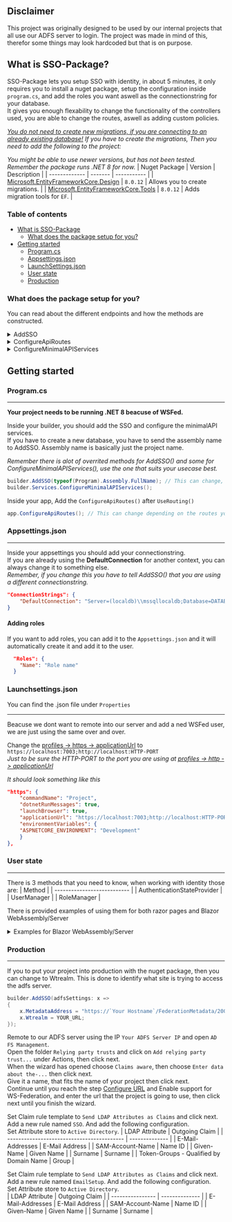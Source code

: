 ## Disclaimer
This project was originally designed to be used by our internal projects that all use our ADFS server to login. The project was made in mind of this, therefor some things may look hardcoded but that is on purpose.

## What is SSO-Package?
SSO-Package lets you setup SSO with identity, in about 5 minutes, it only requires you to install a nuget package, setup the configuration inside `program.cs`, and add the roles you want aswell as the connectionstring for your database. <br />
It gives you enough flexability to change the functionality of the controllers used, you are able to change the routes, aswell as adding custom policies.


*<u>You do not need to create new migrations, if you are connecting to an already existing database!</u>*
*If you have to create the migrations, Then you need to add the following to the project:*

*You might be able to use newer versions, but has not been tested. Remember the package runs .NET 8 for now.*
| Nuget Package | Version | Description |
| ------------- | ------- | ----------- |
| [Microsoft.EntityFrameworkCore.Design](https://www.nuget.org/packages/Microsoft.EntityFrameworkCore.Design/8.0.12)           | `8.0.12` | Allows you to create migrations. |
| [Microsoft.EntityFrameworkCore.Tools](https://www.nuget.org/packages/Microsoft.EntityFrameworkCore.Tools/8.0.12_src=template)               | `8.0.12` | Adds migration tools for `EF`. |

### Table of contents
  - [What is SSO-Package](#what-is-sso-package)
    - [What does the package setup for you?](#what-does-the-package-setup-for-you)
  - [Getting started](#getting-started)
    - [Program.cs](#programcs)
    - [Appsettings.json](#appsettingsjson)
    - [LaunchSettings.json](#launchsettingsjson)
    - [User state](#user-state)
    - [Production](#production)


### What does the package setup for you?
You can read about the different endpoints and how the methods are constructed.

<details> <summary>AddSSO</summary>
This is a part of your builder, and can be added anywhere before you build your builder.

---
This method gives alot of overrided methods that you can use where all of them takes different parameters.
All of the methods are calling depending on one another, meaning one has to be the "parent" where all the logic is, the parent here is the method with the most generic parameters.

| Generic types                 | Parameters                                                    |
| ----------------------------- | ------------------------------------------------------------- |
| None                          | `Action<WsFederationOptions> adfsSettings`, `Action<AuthorizationOptions> authOptions` |
| `TContext:IdentityDbContext`  | `Action<WsFederationOptions> adfsSettings`, `Action<AuthorizationOptions> authOptions` |
| None                          | `string connectionString`, `Action<WsFederationOptions> adfsSettings`, `Action<AuthorizationOptions> authOptions` |
| `TContext:IdentityDbContext`  | `string connectionString`, `Action<WsFederationOptions> adfsSettings`, `Action<AuthorizationOptions> authOptions` |
| `TContext:IdentityDbContext`, `TIdentityUser:class`, `TIdentityRole:class` | `string connectionString`, `Action<WsFederationOptions> adfsSettings`, `Action<AuthorizationOptions> authOptions` |
 
Adds identity, with IdentityUser and IdentityRole if you haven't defined any. <br />
*Depending on how you construct the custom classes, it might not work.*
```cs
provider.Services.AddIdentity<TIdentityUser, TIdentityRole>()
    .AddEntityFrameworkStores<TContext>();
```

Adds Authentication and WsFederation with <u>adfsSettings</u>. <br />
```cs
provider.Services.AddAuthentication()
    .AddWsFederation(adfsSettings);
```

<u>adfsSettings</u> is of type `WsFederationOptions` and should look something like this:
```cs
adfsSettings: x =>
{
    x.MetadataAddress = "https://`Your Hostname`/FederationMetadata/2007-06/FederationMetadata.xml";
    x.Wtrealm = "https://localhost:7003";
};
```

authOptions is not required, but it allows you to create policies that the user should adhere.
Though if you dont care about policies etc and just leaves it empty, it fills the delegate to ensure it is not empty.
```cs
authOptions ??= x => { };
provider.Services.AddAuthorization(authOptions);
```

connectionString is not required either, but if you do not pass a connectionstring it will take the default string from your `appsettings.json`. It also adds the context as a service for you to use. </br >
There is a built-in context named `BuiltInContext` that `AddSSO` will use by default if no context has been passed to the method.
```cs
connectionString ??= provider.Configuration.GetConnectionString("DefaultConnection");
provider.Services.AddDbContext<TContext>(options => options.UseSqlServer(string.IsNullOrEmpty(connectionString) ? connectionString : throw new Exception("Connectionstring was not found")));
```

---

</details>

<details> <summary>ConfigureApiRoutes</summary>
This is a part of your services, and can be added anywhere before you build your builder.

---
This method maps all of the controllers for our minimalAPI, that the nuget package uses, where you are able to change the different routes for the different controllers.

| Controller    | Default route       | End route       |
| ------------- | ------------------- | --------------- |
| Redirect      | `/api/sso/redirect` | Callback route  |
| CallbackAsync | `/api/sso/callback` | `/`             |
| Logout        | `/api/sso/logout`   | `/`             |
---

</details>

<details> <summary>ConfigureMinimalAPIServices</summary>
This is a part of your application, and have to be added after `app.UseRouting()`. </br >
Create 2 scoped services.

---
This method allows you to choose wether you want to use the built in functionality or you need to add some more functionality for the methods.

If you want to create a 'custom' service for the controllers, you can either inherit from the interface or class as mentioned in the table.

| Base Class           | Interface |Controller    |
| --------------- | --------- | ------------- |
| [CallbackService](https://github.com/whysoshy/sso-package/-/blob/master/SSO-Package/MinimalAPI_Service/CallbackService.cs?ref_type=heads) | `ICallBackService` | CallbackAsync |
| [LogoutService](https://github.com/whysoshy/sso-package/-/blob/master/SSO-Package/MinimalAPI_Service/LogoutService.cs?ref_type=heads) | `ILogoutService` | Logout |

You are able to tell the method, that it should create a new scope of the class that you have created.
If you havn't created any, you dont have to pass any class.

---

</details>



## Getting started

### Program.cs
---

**Your project needs to be running .NET 8 beacuse of WSFed.** <br />

Inside your builder, you should add the SSO and configure the minimalAPI services. <br />
If you have to create a new database, you have to send the assembly name to AddSSO. Assembly name is basically just the project name.

*Remember there is alot of overrited methods for AddSSO() and some for ConfigureMinimalAPIServices(), use the one that suits your usecase best.*

```cs
builder.AddSSO(typeof(Program).Assembly.FullName); // This can change, depending on which overrited method you want to use.
builder.Services.ConfigureMinimalAPIServices();
```

Inside your app, Add the `ConfigureApiRoutes()` after `UseRouting()`
```cs
app.ConfigureApiRoutes(); // This can change depending on the routes you want to use.
```

### Appsettings.json
---

Inside your appsettings you should add your connectionstring. <br />
If you are already using the **DefaultConnection** for another context, you can always change it to something else. <br />
*Remember, if you change this you have to tell AddSSO() that you are using a different connectionstring.*
```json
"ConnectionStrings": {
    "DefaultConnection": "Server=(localdb)\\mssqllocaldb;Database=DATABASE;Trusted_Connection=True;MultipleActiveResultSets=true"
}
```

#### Adding roles
If you want to add roles, you can add it to the `Appsettings.json` and it will automatically create it and add it to the user.
```json
  "Roles": {
    "Name": "Role name"
  }
```

### Launchsettings.json
You can find the .json file under `Properties`

---

Beacuse we dont want to remote into our server and add a ned WSFed user, we are just using the same over and over. <br />

Change the <u>profiles -> https -> applicationUrl</u> to `https://localhost:7003;http://localhost:HTTP-PORT` <br />
*Just to be sure the HTTP-PORT to the port you are using at <u>profiles -> http -> applicationUrl</u>*

*It should look something like this*
```json
"https": {
    "commandName": "Project",
    "dotnetRunMessages": true,
    "launchBrowser": true,
    "applicationUrl": "https://localhost:7003;http://localhost:HTTP-PORT",
    "environmentVariables": {
    "ASPNETCORE_ENVIRONMENT": "Development"
    }
},
```

### User state
---

There is 3 methods that you need to know, when working with identity those are:
| Method                      |
| --------------------------- |
| AuthenticationStateProvider |
| UserManager<IdentityClass>  |
| RoleManager<IdentityClass>  |

There is provided examples of using them for both razor pages and Blazor WebAssembly/Server

<details> <summary>Examples for Blazor WebAssembly/Server</summary>

First of all you need to inject `AuthenticationStateProvider` into your component,

`ClaimsPrincipal` provides the following claims:
| Claim Type     | Short desc                                |
| -------------- | ----------------------------------------- |
| nameidentifier | id of the user                            |
| name           | username of the user                      |
| emailaddress   | email of the user                         |
| SecurityStamp  | Security stamp                            |
| role           | there may be more than 1 role of the user |
|                |                                           |

#### *Get the authentication state example*
```cs
@using System.Security.Claims
@using Microsoft.AspNetCore.Identity
@inject AuthenticationStateProvider authprovider

@code {
    ClaimsPrincipal? User { get; set; }

    protected override async Task OnInitializedAsync()
    {
        // Get the authentication state and set our User to the found User.
        User = (await authprovider.GetAuthenticationStateAsync()).User;
    }
}
```
<u>AuthenticationStateProvider</u> provides you with the user that is logged in (if any), you can check wether or not the user is logged in and get their claims using it.

#### *Get user from database example*
```cs
@using System.Security.Claims
@using Microsoft.AspNetCore.Identity
@inject AuthenticationStateProvider provider
@inject UserManager<IdentityUser> userManager

@code {
    private ClaimsPrincipal? User { get; set; }

    protected override async Task OnInitializedAsync()
    {
        User = (await provider.GetAuthenticationStateAsync()).User;

        IdentityUser? foundUser = await userManager.GetUserAsync(User);
    }
}
```
<u>UserManager</u> provides a lot of methods, though you have to tell it what class you are using, so if you made a custom class instead of the built in IdentityUser, you should it the custom class.


#### *Check if role exists example*
```cs
@using System.Security.Claims
@using Microsoft.AspNetCore.Identity
@inject AuthenticationStateProvider provider
@inject RoleManager<IdentityRole> roleManager

@code {
    private ClaimsPrincipal? User { get; set; }

    protected override async Task OnInitializedAsync()
    {
        User = (await provider.GetAuthenticationStateAsync()).User;

        bool doesExist = await roleManager.RoleExistsAsync("RoleName");
    }
}
```
<u>RoleManager</u> provides a lot of methods, though you have to tell it what class you are using, so if you made a custom class instead of the built in IdentityRole, you should give it the custom class.

</details>

### Production
---

If you to put your project into production with the nuget package, then you can change to Wtrealm.
This is done to identify what site is trying to access the adfs server.

```cs
builder.AddSSO(adfsSettings: x =>
{
    x.MetadataAddress = "https://`Your Hostname`/FederationMetadata/2007-06/FederationMetadata.xml";
    x.Wtrealm = YOUR_URL;
});
```

Remote to our ADFS server using the IP `Your ADFS Server IP` and open `AD FS Management`. </br >
Open the folder `Relying party trusts` and click on `Add relying party trust...` under Actions, then click next. </br >
When the wizard has opened choose `Claims aware`, then choose `Enter data about the-...` then click next.</br >
Give it a name, that fits the name of your project then click next. </br >
Continue until you reach the step <u>Configure URL</u> and Enable support for WS-Federation, and enter the url that the project is going to use, then click next until you finish the wizard. </br >

Set Claim rule template to `Send LDAP Attributes as Claims` and click next. </br >
Add a new rule named `SSO`. And add the following configuration. </br >
Set Attribute store to `Active Directory`.
| LDAP Attribute                             | Outgoing Claim |
| ------------------------------------------ | -------------- |
| E-Mail-Addresses                           | E-Mail Address |
| SAM-Account-Name                           | Name ID        |
| Given-Name                                 | Given Name     |
| Surname                                    | Surname        |
| Token-Groups - Qualified by Domain Name    | Group          |
</br >

Set Claim rule template to `Send LDAP Attributes as Claims` and click next. </br >
Add a new rule named `EmailSetup`. And add the following configuration.</br >
Set Attribute store to `Active Directory`. </br >
| LDAP Attribute   | Outgoing Claim |
| ---------------- | -------------- |
| E-Mail-Addresses | E-Mail Address |
| SAM-Account-Name | Name ID        |
| Given-Name       | Given Name     |
| Surname          | Surname        |


